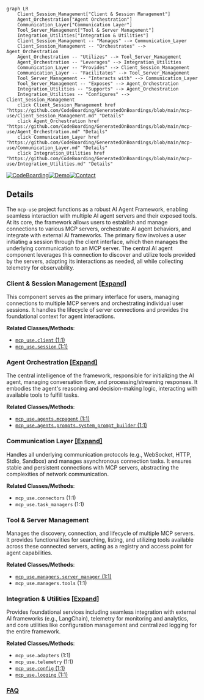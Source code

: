 ```mermaid
graph LR
    Client_Session_Management["Client & Session Management"]
    Agent_Orchestration["Agent Orchestration"]
    Communication_Layer["Communication Layer"]
    Tool_Server_Management["Tool & Server Management"]
    Integration_Utilities["Integration & Utilities"]
    Client_Session_Management -- "Manages" --> Communication_Layer
    Client_Session_Management -- "Orchestrates" --> Agent_Orchestration
    Agent_Orchestration -- "Utilizes" --> Tool_Server_Management
    Agent_Orchestration -- "Leverages" --> Integration_Utilities
    Communication_Layer -- "Provides" --> Client_Session_Management
    Communication_Layer -- "Facilitates" --> Tool_Server_Management
    Tool_Server_Management -- "Interacts with" --> Communication_Layer
    Tool_Server_Management -- "Exposes" --> Agent_Orchestration
    Integration_Utilities -- "Supports" --> Agent_Orchestration
    Integration_Utilities -- "Configures" --> Client_Session_Management
    click Client_Session_Management href "https://github.com/CodeBoarding/GeneratedOnBoardings/blob/main/mcp-use/Client_Session_Management.md" "Details"
    click Agent_Orchestration href "https://github.com/CodeBoarding/GeneratedOnBoardings/blob/main/mcp-use/Agent_Orchestration.md" "Details"
    click Communication_Layer href "https://github.com/CodeBoarding/GeneratedOnBoardings/blob/main/mcp-use/Communication_Layer.md" "Details"
    click Integration_Utilities href "https://github.com/CodeBoarding/GeneratedOnBoardings/blob/main/mcp-use/Integration_Utilities.md" "Details"
```

[![CodeBoarding](https://img.shields.io/badge/Generated%20by-CodeBoarding-9cf?style=flat-square)](https://github.com/CodeBoarding/GeneratedOnBoardings)[![Demo](https://img.shields.io/badge/Try%20our-Demo-blue?style=flat-square)](https://www.codeboarding.org/demo)[![Contact](https://img.shields.io/badge/Contact%20us%20-%20contact@codeboarding.org-lightgrey?style=flat-square)](mailto:contact@codeboarding.org)

## Details

The `mcp-use` project functions as a robust AI Agent Framework, enabling seamless interaction with multiple AI agent servers and their exposed tools. At its core, the framework allows users to establish and manage connections to various MCP servers, orchestrate AI agent behaviors, and integrate with external AI frameworks. The primary flow involves a user initiating a session through the client interface, which then manages the underlying communication to an MCP server. The central AI agent component leverages this connection to discover and utilize tools provided by the servers, adapting its interactions as needed, all while collecting telemetry for observability.

### Client & Session Management [[Expand]](./Client_Session_Management.md)
This component serves as the primary interface for users, managing connections to multiple MCP servers and orchestrating individual user sessions. It handles the lifecycle of server connections and provides the foundational context for agent interactions.


**Related Classes/Methods**:

- <a href="https://github.com/mcp-use/mcp-use/blob/main/mcp_use/client.py#L1-L1" target="_blank" rel="noopener noreferrer">`mcp_use.client` (1:1)</a>
- <a href="https://github.com/mcp-use/mcp-use/blob/main/mcp_use/session.py#L1-L1" target="_blank" rel="noopener noreferrer">`mcp_use.session` (1:1)</a>


### Agent Orchestration [[Expand]](./Agent_Orchestration.md)
The central intelligence of the framework, responsible for initializing the AI agent, managing conversation flow, and processing/streaming responses. It embodies the agent's reasoning and decision-making logic, interacting with available tools to fulfill tasks.


**Related Classes/Methods**:

- <a href="https://github.com/mcp-use/mcp-use/blob/main/mcp_use/agents/mcpagent.py#L1-L1" target="_blank" rel="noopener noreferrer">`mcp_use.agents.mcpagent` (1:1)</a>
- <a href="https://github.com/mcp-use/mcp-use/blob/main/mcp_use/agents/prompts/system_prompt_builder.py#L1-L1" target="_blank" rel="noopener noreferrer">`mcp_use.agents.prompts.system_prompt_builder` (1:1)</a>


### Communication Layer [[Expand]](./Communication_Layer.md)
Handles all underlying communication protocols (e.g., WebSocket, HTTP, Stdio, Sandbox) and manages asynchronous connection tasks. It ensures stable and persistent connections with MCP servers, abstracting the complexities of network communication.


**Related Classes/Methods**:

- `mcp_use.connectors` (1:1)
- `mcp_use.task_managers` (1:1)


### Tool & Server Management
Manages the discovery, connection, and lifecycle of multiple MCP servers. It provides functionalities for searching, listing, and utilizing tools available across these connected servers, acting as a registry and access point for agent capabilities.


**Related Classes/Methods**:

- <a href="https://github.com/mcp-use/mcp-use/blob/main/mcp_use/managers/server_manager.py#L1-L1" target="_blank" rel="noopener noreferrer">`mcp_use.managers.server_manager` (1:1)</a>
- `mcp_use.managers.tools` (1:1)


### Integration & Utilities [[Expand]](./Integration_Utilities.md)
Provides foundational services including seamless integration with external AI frameworks (e.g., LangChain), telemetry for monitoring and analytics, and core utilities like configuration management and centralized logging for the entire framework.


**Related Classes/Methods**:

- `mcp_use.adapters` (1:1)
- `mcp_use.telemetry` (1:1)
- <a href="https://github.com/mcp-use/mcp-use/blob/main/mcp_use/config.py#L1-L1" target="_blank" rel="noopener noreferrer">`mcp_use.config` (1:1)</a>
- <a href="https://github.com/mcp-use/mcp-use/blob/main/mcp_use/logging.py#L1-L1" target="_blank" rel="noopener noreferrer">`mcp_use.logging` (1:1)</a>




### [FAQ](https://github.com/CodeBoarding/GeneratedOnBoardings/tree/main?tab=readme-ov-file#faq)